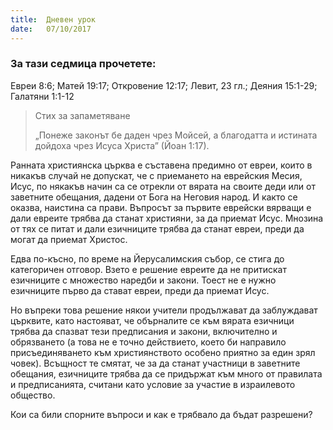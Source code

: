 ```yaml
---
title:  Дневен урок
date:   07/10/2017
---
```


### За тази седмица прочетете:
Евреи 8:6; Матей 19:17; Откровение 12:17; Левит, 23 гл.; Деяния 15:1-29; Галатяни 1:1-12

> <p>Стих за запаметяване</p>
> „Понеже законът бе даден чрез Мойсей, а благодатта и истината дойдоха чрез Исуса Христа” (Йоан 1:17). 

Ранната християнска църква е съставена предимно от евреи, които в никакъв случай не допускат, че с приемането на еврейския Месия, Исус, по някакъв начин са се отрекли от вярата на своите деди или от заветните обещания, дадени от Бога на Неговия народ. И както се оказва, наистина са прави. Въпросът за първите еврейски вярващи е дали евреите трябва да станат християни, за да приемат Исус. Мнозина от тях се питат и дали езичниците трябва да станат евреи, преди да могат да приемат Христос.

Едва по-късно, по време на Йерусалимския събор, се стига до категоричен отговор. Взето е решение евреите да не притискат езичниците с множество наредби и закони. Тоест не е нужно езичниците първо да стават евреи, преди да приемат Исус.

Но въпреки това решение някои учители продължават да заблуждават църквите, като настояват, че обърналите се към вярата езичници трябва да спазват тези предписания и закони, включително и обрязването (а това не е точно действието, което би направило присъединяването към християнството особено приятно за един зрял човек). Всъщност те смятат, че за да станат участници в заветните обещания, езичниците трябва да се придържат към много от правилата и предписанията, считани като условие за участие в израилевото общество.

Кои са били спорните въпроси и как е трябвало да бъдат разрешени?